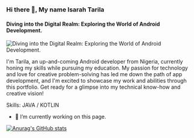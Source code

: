### Hi there 👋, My name Isarah  Tarila
#### Diving into the Digital Realm: Exploring the World of Android Development.
![Diving into the Digital Realm: Exploring the World of Android Development.](https://arturssmirnovs.github.io/github-profile-readme-generator/images/banner.png)

I'm Tarila, an up-and-coming Android developer from Nigeria, currently honing my skills while pursuing my education. My passion for technology and love for creative problem-solving has led me down the path of app development, and I'm excited to showcase my work and abilities through this portfolio. Get ready for a glimpse into my technical know-how and creative vision!

Skills: JAVA / KOTLIN

- 🔭 I’m currently working on this page. 

[![Anurag's GitHub stats](https://github-readme-stats.vercel.app/api?username=IsarahTarila1)](https://github.com/anuraghazra/github-readme-stats)

